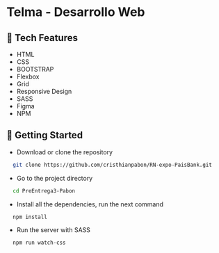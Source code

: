 # Telma - Desarrollo Web

## 🚀 Tech Features

- HTML
- CSS
- BOOTSTRAP
- Flexbox
- Grid
- Responsive Design
- SASS
- Figma
- NPM

## 🚀 Getting Started

- Download or clone the repository
```bash
  git clone https://github.com/cristhianpabon/RN-expo-PaisBank.git
```

- Go to the project directory
```bash
  cd PreEntrega3-Pabon
```
- Install all the dependencies, run the next command

```
  npm install
```

- Run the server with SASS

```
  npm run watch-css
```